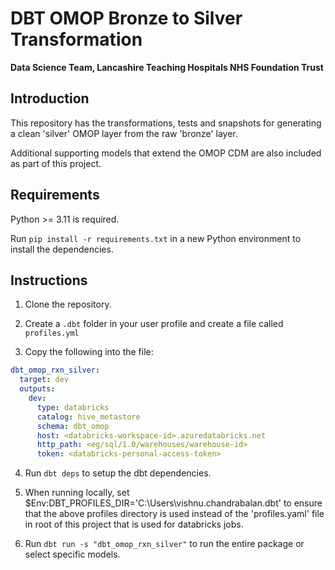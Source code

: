 # DBT OMOP Bronze to Silver Transformation

__Data Science Team, Lancashire Teaching Hospitals NHS Foundation Trust__

## Introduction

This repository has the transformations, tests and snapshots for generating a clean 'silver' OMOP layer from the raw 'bronze' layer.

Additional supporting models that extend the OMOP CDM are also included as part of this project.

## Requirements

Python >= 3.11 is required.

Run `pip install -r requirements.txt` in a new Python environment to install the dependencies.

## Instructions

1. Clone the repository.

2. Create a ```.dbt``` folder in your user profile and create a file called ```profiles.yml```

3. Copy the following into the file:

```yaml
dbt_omop_rxn_silver:
  target: dev
  outputs:
    dev:
      type: databricks
      catalog: hive_metastore
      schema: dbt_omop
      host: <databricks-workspace-id>.azuredatabricks.net
      http_path: <eg/sql/1.0/warehouses/warehouse-id>
      token: <databricks-personal-access-token>
```

4. Run `dbt deps` to setup the dbt dependencies.

5. When running locally, set $Env:DBT_PROFILES_DIR='C:\Users\vishnu.chandrabalan\.dbt' to ensure that the above profiles directory is used instead of the 'profiles.yaml' file in root of this project that is used for databricks jobs.

6. Run `dbt run -s "dbt_omop_rxn_silver"` to run the entire package or select specific models.
